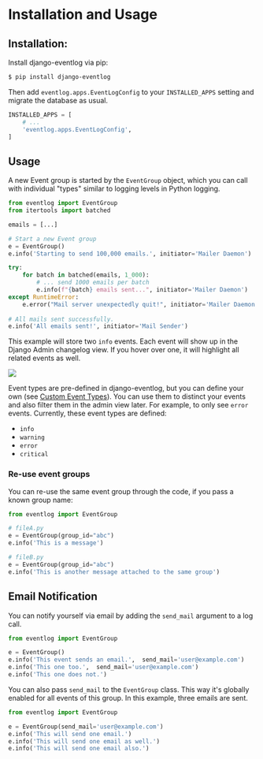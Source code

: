 # Installation and Usage

## Installation:

Install django-eventlog via pip:

```bash
$ pip install django-eventlog
```

Then add `eventlog.apps.EventLogConfig` to your `INSTALLED_APPS` setting and migrate 
the database as usual.

```python
INSTALLED_APPS = [
    # ...
    'eventlog.apps.EventLogConfig',
]
```

## Usage

A new Event group is started by the `EventGroup` object, which you can call with 
individual "types" similar to logging levels in Python logging.

```python
from eventlog import EventGroup
from itertools import batched

emails = [...]

# Start a new Event group
e = EventGroup()
e.info('Starting to send 100,000 emails.', initiator='Mailer Daemon')

try: 
    for batch in batched(emails, 1_000):
        # ... send 1000 emails per batch
        e.info(f"{batch} emails sent...", initiator='Mailer Daemon')
except RuntimeError:
    e.error("Mail server unexpectedly quit!", initiator='Mailer Daemon')
    
# All mails sent successfully.
e.info('All emails sent!', initiator='Mail Sender')
```

This example will store two ``info`` events. Each event will show up in the Django 
Admin changelog view. If you hover over one, it will highlight all related events as 
well.

![](https://github.com/bartTC/django-eventlog/raw/main/docs/_static/change_form.png)

Event types are pre-defined in django-eventlog, but you can define your own
(see [Custom Event Types](settings.md)). You can use them to distinct your events and also 
filter them in the admin view later. For example, to only see `error` events. 
Currently, these event types are defined:

- `info`
- `warning`
- `error`
- `critical`

### Re-use event groups

You can re-use the same event group through the code, if you pass a known group name:

```python
from eventlog import EventGroup

# fileA.py
e = EventGroup(group_id="abc")
e.info('This is a message')

# fileB.py
e = EventGroup(group_id="abc")
e.info('This is another message attached to the same group')
```

## Email Notification

You can notify yourself via email by adding the `send_mail` argument to a log call.

```python
from eventlog import EventGroup

e = EventGroup()
e.info('This event sends an email.',  send_mail='user@example.com')
e.info('This one too.',  send_mail='user@example.com')
e.info('This one does not.')
```

You can also pass `send_mail` to the `EventGroup` class. This way it's globally enabled 
for all events of this group. In this example, three emails are sent.

```python
from eventlog import EventGroup

e = EventGroup(send_mail='user@example.com')
e.info('This will send one email.')
e.info('This will send one email as well.')
e.info('This will send one email also.')
```
